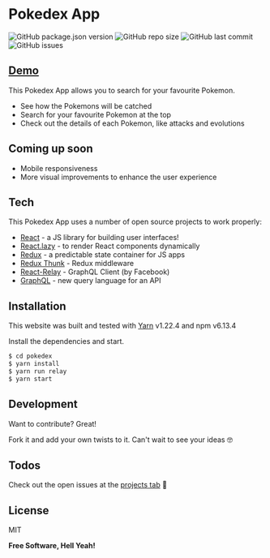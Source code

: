 # Pokedex App
![GitHub package.json version](https://img.shields.io/github/package-json/v/cscheffauer/pokedex)
![GitHub repo size](https://img.shields.io/github/repo-size/cscheffauer/pokedex)
![GitHub last commit](https://img.shields.io/github/last-commit/cscheffauer/pokedex)
![GitHub issues](https://img.shields.io/github/issues-raw/cscheffauer/pokedex)

## [Demo](https://cscheffauer.github.io/pokedex)

This Pokedex App allows you to search for your favourite Pokemon.

  - See how the Pokemons will be catched
  - Search for your favourite Pokemon at the top
  - Check out the details of each Pokemon, like attacks and evolutions

## Coming up soon

  - Mobile responsiveness
  - More visual improvements to enhance the user experience




## Tech

This Pokedex App uses a number of open source projects to work properly:

* [React] - a JS library for building user interfaces!
* [React.lazy] - to render React components dynamically
* [Redux] - a predictable state container for JS apps
* [Redux Thunk] - Redux middleware
* [React-Relay] - GraphQL Client (by Facebook)
* [GraphQL] - new query language for an API



## Installation

This website was built and tested with [Yarn](https://yarnpkg.com/) v1.22.4 and npm v6.13.4 

Install the dependencies and start.

```sh
$ cd pokedex
$ yarn install
$ yarn run relay
$ yarn start
```

## Development

Want to contribute? Great!

Fork it and add your own twists to it. Can't wait to see your ideas 🤓


## Todos

Check out the open issues at the [projects tab](https://github.com/cscheffauer/pokedex/projects) 📝


License
----

MIT


**Free Software, Hell Yeah!**

[//]: # (These are reference links used in the body of this note and get stripped out when the markdown processor does its job. There is no need to format nicely because it shouldn't be seen. Thanks SO - http://stackoverflow.com/questions/4823468/store-comments-in-markdown-syntax)


   [Tachyons]: <https://tachyons.io/>
   [swapi.co]: <https://swapi.co>
   [Redux Thunk]: <https://github.com/reduxjs/redux-thunk>
   [React.lazy]: <https://reactjs.org/docs/code-splitting.html#reactlazy>
   [React]: <https://reactjs.org/>
   [Redux]: <https://redux.js.org/>
   [GraphQL]: <https://graphql.org/>
   [React-Relay]: <https://relay.dev/>

   